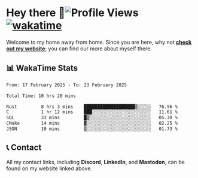 # Hey there :wave:![Profile Views](https://komarev.com/ghpvc/?username=skifli) [![wakatime](https://wakatime.com/badge/user/b4317b02-0c6d-457b-82a4-a448b8a8d1df.svg)](https://wakatime.com/@b4317b02-0c6d-457b-82a4-a448b8a8d1df)

Welcome to my home away from home. Since you are here, why not [**check out my website**](https://skifli.github.io); you can find our more about myself there.

## 📊 WakaTime Stats

<!--START_SECTION:waka-->

```txt
From: 17 February 2025 - To: 23 February 2025

Total Time: 10 hrs 20 mins

Rust         8 hrs 3 mins    ███████████████████▒░░░░░   76.96 %
C            1 hr 12 mins    ███░░░░░░░░░░░░░░░░░░░░░░   11.61 %
SQL          33 mins         █▒░░░░░░░░░░░░░░░░░░░░░░░   05.30 %
CMake        14 mins         ▓░░░░░░░░░░░░░░░░░░░░░░░░   02.25 %
JSON         10 mins         ▒░░░░░░░░░░░░░░░░░░░░░░░░   01.73 %
```

<!--END_SECTION:waka-->

## 📞 Contact

All my contact links, including **Discord**, **LinkedIn**, and **Mastodon**, can be found on my website linked above.
